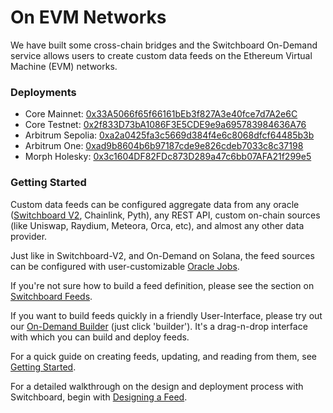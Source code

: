 # On EVM Networks

We have built some cross-chain bridges and the Switchboard On-Demand service allows users to create custom data feeds on the Ethereum Virtual Machine (EVM) networks.&#x20;

### Deployments

* Core Mainnet: [0x33A5066f65f66161bEb3f827A3e40fce7d7A2e6C](https://scan.coredao.org/address/0x33A5066f65f66161bEb3f827A3e40fce7d7A2e6C)
* Core Testnet: [0x2f833D73bA1086F3E5CDE9e9a695783984636A76](https://scan.test.btcs.network/address/0x2f833D73bA1086F3E5CDE9e9a695783984636A76)
* Arbitrum Sepolia: [0xa2a0425fa3c5669d384f4e6c8068dfcf64485b3b](https://sepolia.arbiscan.io/address/0xa2a0425fa3c5669d384f4e6c8068dfcf64485b3b)
* Arbitrum One: [0xad9b8604b6b97187cde9e826cdeb7033c8c37198](https://arbiscan.io/address/0xad9b8604b6b97187cde9e826cdeb7033c8c37198)
* Morph Holesky: [0x3c1604DF82FDc873D289a47c6bb07AFA21f299e5](https://explorer-holesky.morphl2.io/address/0x3c1604DF82FDc873D289a47c6bb07AFA21f299e5)

### Getting Started

Custom data feeds can be configured aggregate data from any oracle ([Switchboard V2](../../switchboard-v2/), Chainlink, Pyth), any REST API, custom on-chain sources (like Uniswap, Raydium, Meteora, Orca, etc), and almost any other data provider.&#x20;

Just like in Switchboard-V2, and On-Demand on Solana, the feed sources can be configured with user-customizable [Oracle Jobs](https://protos.docs.switchboard.xyz/protos/OracleJob).

If you're not sure how to build a feed definition, please see the section on [Switchboard Feeds](../designing-feeds/).

If you want to build feeds quickly in a friendly User-Interface, please try out our [On-Demand Builder](https://ondemand.switchboard.xyz/) (just click 'builder'). It's a drag-n-drop interface with which you can build and deploy feeds.&#x20;

For a quick guide on creating feeds, updating, and reading from them, see [Getting Started](developers-quickstart.md).

For a detailed walkthrough on the design and deployment process with Switchboard, begin with [Designing a Feed](designing-a-feed-evm.md).
